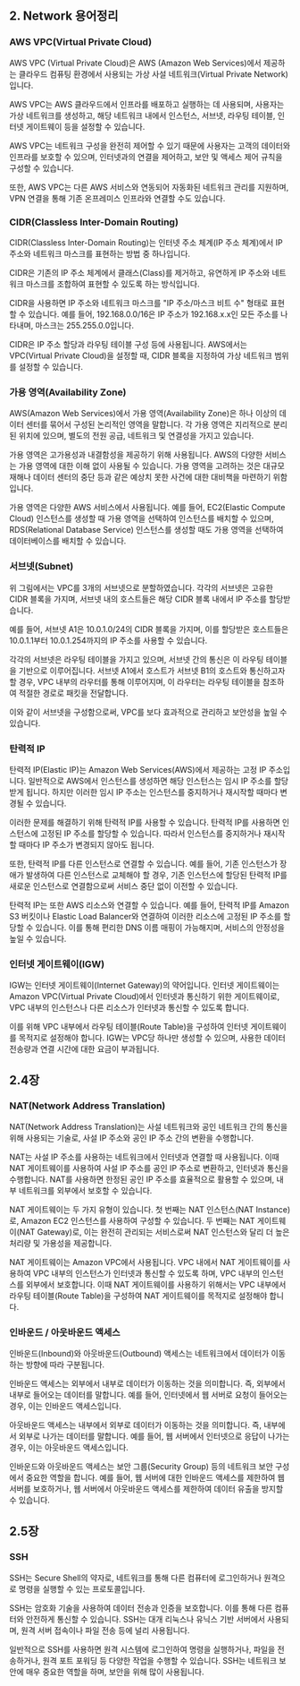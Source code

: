 ## 2. Network 용어정리

### AWS VPC(Virtual Private Cloud)

AWS VPC (Virtual Private Cloud)은 AWS (Amazon Web Services)에서 제공하는 클라우드 컴퓨팅 환경에서 사용되는 가상 사설 네트워크(Virtual Private Network)입니다.

AWS VPC는 AWS 클라우드에서 인프라를 배포하고 실행하는 데 사용되며, 사용자는 가상 네트워크를 생성하고, 해당 네트워크 내에서 인스턴스, 서브넷, 라우팅 테이블, 인터넷 게이트웨이 등을 설정할 수 있습니다.

AWS VPC는 네트워크 구성을 완전히 제어할 수 있기 때문에 사용자는 고객의 데이터와 인프라를 보호할 수 있으며, 인터넷과의 연결을 제어하고, 보안 및 액세스 제어 규칙을 구성할 수 있습니다.

또한, AWS VPC는 다른 AWS 서비스와 연동되어 자동화된 네트워크 관리를 지원하며, VPN 연결을 통해 기존 온프레미스 인프라와 연결할 수도 있습니다.

### CIDR(Classless Inter-Domain Routing)

CIDR(Classless Inter-Domain Routing)는 인터넷 주소 체계(IP 주소 체계)에서 IP 주소와 네트워크 마스크를 표현하는 방법 중 하나입니다.

CIDR은 기존의 IP 주소 체계에서 클래스(Class)를 제거하고, 유연하게 IP 주소와 네트워크 마스크를 조합하여 표현할 수 있도록 하는 방식입니다.

CIDR을 사용하면 IP 주소와 네트워크 마스크를 "IP 주소/마스크 비트 수" 형태로 표현할 수 있습니다. 예를 들어, 192.168.0.0/16은 IP 주소가 192.168.x.x인 모든 주소를 나타내며, 마스크는 255.255.0.0입니다.

CIDR은 IP 주소 할당과 라우팅 테이블 구성 등에 사용됩니다. AWS에서는 VPC(Virtual Private Cloud)을 설정할 때, CIDR 블록을 지정하여 가상 네트워크 범위를 설정할 수 있습니다.

### 가용 영역(Availability Zone)

AWS(Amazon Web Services)에서 가용 영역(Availability Zone)은 하나 이상의 데이터 센터를 묶어서 구성된 논리적인 영역을 말합니다. 각 가용 영역은 지리적으로 분리된 위치에 있으며, 별도의 전원 공급, 네트워크 및 연결성을 가지고 있습니다.

가용 영역은 고가용성과 내결함성을 제공하기 위해 사용됩니다. AWS의 다양한 서비스는 가용 영역에 대한 이해 없이 사용될 수 있습니다. 가용 영역을 고려하는 것은 대규모 재해나 데이터 센터의 중단 등과 같은 예상치 못한 사건에 대한 대비책을 마련하기 위함입니다.

가용 영역은 다양한 AWS 서비스에서 사용됩니다. 예를 들어, EC2(Elastic Compute Cloud) 인스턴스를 생성할 때 가용 영역을 선택하여 인스턴스를 배치할 수 있으며, RDS(Relational Database Service) 인스턴스를 생성할 때도 가용 영역을 선택하여 데이터베이스를 배치할 수 있습니다.

### 서브넷(Subnet)

위 그림에서는 VPC를 3개의 서브넷으로 분할하였습니다. 각각의 서브넷은 고유한 CIDR 블록을 가지며, 서브넷 내의 호스트들은 해당 CIDR 블록 내에서 IP 주소를 할당받습니다.

예를 들어, 서브넷 A1은 10.0.1.0/24의 CIDR 블록을 가지며, 이를 할당받은 호스트들은 10.0.1.1부터 10.0.1.254까지의 IP 주소를 사용할 수 있습니다.

각각의 서브넷은 라우팅 테이블을 가지고 있으며, 서브넷 간의 통신은 이 라우팅 테이블을 기반으로 이루어집니다. 서브넷 A1에서 호스트가 서브넷 B1의 호스트와 통신하고자 할 경우, VPC 내부의 라우터를 통해 이루어지며, 이 라우터는 라우팅 테이블을 참조하여 적절한 경로로 패킷을 전달합니다.

이와 같이 서브넷을 구성함으로써, VPC를 보다 효과적으로 관리하고 보안성을 높일 수 있습니다.

### 탄력적 IP

탄력적 IP(Elastic IP)는 Amazon Web Services(AWS)에서 제공하는 고정 IP 주소입니다. 일반적으로 AWS에서 인스턴스를 생성하면 해당 인스턴스는 임시 IP 주소를 할당받게 됩니다. 하지만 이러한 임시 IP 주소는 인스턴스를 중지하거나 재시작할 때마다 변경될 수 있습니다.

이러한 문제를 해결하기 위해 탄력적 IP를 사용할 수 있습니다. 탄력적 IP를 사용하면 인스턴스에 고정된 IP 주소를 할당할 수 있습니다. 따라서 인스턴스를 중지하거나 재시작할 때마다 IP 주소가 변경되지 않아도 됩니다.

또한, 탄력적 IP를 다른 인스턴스로 연결할 수 있습니다. 예를 들어, 기존 인스턴스가 장애가 발생하여 다른 인스턴스로 교체해야 할 경우, 기존 인스턴스에 할당된 탄력적 IP를 새로운 인스턴스로 연결함으로써 서비스 중단 없이 이전할 수 있습니다.

탄력적 IP는 또한 AWS 리소스와 연결할 수 있습니다. 예를 들어, 탄력적 IP를 Amazon S3 버킷이나 Elastic Load Balancer와 연결하여 이러한 리소스에 고정된 IP 주소를 할당할 수 있습니다. 이를 통해 편리한 DNS 이름 매핑이 가능해지며, 서비스의 안정성을 높일 수 있습니다.

### 인터넷 게이트웨이(IGW)

IGW는 인터넷 게이트웨이(Internet Gateway)의 약어입니다.
인터넷 게이트웨이는 Amazon VPC(Virtual Private Cloud)에서 인터넷과 통신하기 위한 게이트웨이로, VPC 내부의 인스턴스나 다른 리소스가 인터넷과 통신할 수 있도록 합니다.

이를 위해 VPC 내부에서 라우팅 테이블(Route Table)을 구성하여 인터넷 게이트웨이를 목적지로 설정해야 합니다. IGW는 VPC당 하나만 생성할 수 있으며, 사용한 데이터 전송량과 연결 시간에 대한 요금이 부과됩니다.

## 2.4장

### NAT(Network Address Translation)

NAT(Network Address Translation)는 사설 네트워크와 공인 네트워크 간의 통신을 위해 사용되는 기술로, 사설 IP 주소와 공인 IP 주소 간의 변환을 수행합니다.

NAT는 사설 IP 주소를 사용하는 네트워크에서 인터넷과 연결할 때 사용됩니다. 이때 NAT 게이트웨이를 사용하여 사설 IP 주소를 공인 IP 주소로 변환하고, 인터넷과 통신을 수행합니다. NAT를 사용하면 한정된 공인 IP 주소를 효율적으로 활용할 수 있으며, 내부 네트워크를 외부에서 보호할 수 있습니다.

NAT 게이트웨이는 두 가지 유형이 있습니다. 첫 번째는 NAT 인스턴스(NAT Instance)로, Amazon EC2 인스턴스를 사용하여 구성할 수 있습니다. 두 번째는 NAT 게이트웨이(NAT Gateway)로, 이는 완전히 관리되는 서비스로써 NAT 인스턴스와 달리 더 높은 처리량 및 가용성을 제공합니다.

NAT 게이트웨이는 Amazon VPC에서 사용됩니다. VPC 내에서 NAT 게이트웨이를 사용하여 VPC 내부의 인스턴스가 인터넷과 통신할 수 있도록 하며, VPC 내부의 인스턴스를 외부에서 보호합니다. 이때 NAT 게이트웨이를 사용하기 위해서는 VPC 내부에서 라우팅 테이블(Route Table)을 구성하여 NAT 게이트웨이를 목적지로 설정해야 합니다.

### 인바운드 / 아웃바운드 액세스

인바운드(Inbound)와 아웃바운드(Outbound) 액세스는 네트워크에서 데이터가 이동하는 방향에 따라 구분됩니다.

인바운드 액세스는 외부에서 내부로 데이터가 이동하는 것을 의미합니다. 즉, 외부에서 내부로 들어오는 데이터를 말합니다. 예를 들어, 인터넷에서 웹 서버로 요청이 들어오는 경우, 이는 인바운드 액세스입니다.

아웃바운드 액세스는 내부에서 외부로 데이터가 이동하는 것을 의미합니다. 즉, 내부에서 외부로 나가는 데이터를 말합니다. 예를 들어, 웹 서버에서 인터넷으로 응답이 나가는 경우, 이는 아웃바운드 액세스입니다.

인바운드와 아웃바운드 액세스는 보안 그룹(Security Group) 등의 네트워크 보안 구성에서 중요한 역할을 합니다. 예를 들어, 웹 서버에 대한 인바운드 액세스를 제한하여 웹 서버를 보호하거나, 웹 서버에서 아웃바운드 액세스를 제한하여 데이터 유출을 방지할 수 있습니다.

## 2.5장

### SSH

SSH는 Secure Shell의 약자로, 네트워크를 통해 다른 컴퓨터에 로그인하거나 원격으로 명령을 실행할 수 있는 프로토콜입니다.

SSH는 암호화 기술을 사용하여 데이터 전송과 인증을 보호합니다. 이를 통해 다른 컴퓨터와 안전하게 통신할 수 있습니다. SSH는 대개 리눅스나 유닉스 기반 서버에서 사용되며, 원격 서버 접속이나 파일 전송 등에 널리 사용됩니다.

일반적으로 SSH를 사용하면 원격 시스템에 로그인하여 명령을 실행하거나, 파일을 전송하거나, 원격 포트 포워딩 등 다양한 작업을 수행할 수 있습니다. SSH는 네트워크 보안에 매우 중요한 역할을 하며, 보안을 위해 많이 사용됩니다.
